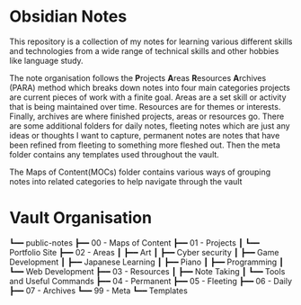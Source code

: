 # Obsidian Notes

This repository is a collection of my notes for learning various different skills and technologies from a wide range of technical skills and other hobbies like language study.

The note organisation follows the **P**rojects **A**reas **R**esources **A**rchives (PARA) method which breaks down notes into four main categories projects are current pieces of work with a finite goal. Areas are a set skill or activity that is being maintained over time. Resources are for themes or interests. Finally, archives are where finished projects, areas or resources go. There are some additional folders for daily notes, fleeting notes which are just any ideas or thoughts I want to capture, permanent notes are notes that have been refined from fleeting to something more fleshed out. Then the meta folder contains any templates used throughout the vault.


The Maps of Content(MOCs) folder contains various ways of grouping notes into related categories to help navigate through the vault

# Vault Organisation

┗━━ public-notes
    ┣━━ 00 - Maps of Content
    ┣━━ 01 - Projects
    ┃   ┗━━ Portfolio Site
    ┣━━ 02 - Areas
    ┃   ┣━━ Art
    ┃   ┣━━ Cyber security
    ┃   ┣━━ Game Development
    ┃   ┣━━ Japanese Learning
    ┃   ┣━━ Piano
    ┃   ┣━━ Programming
    ┃   ┗━━ Web Development
    ┣━━ 03 - Resources
    ┃   ┣━━ Note Taking
    ┃   ┗━━ Tools and Useful Commands
    ┣━━ 04 - Permanent
    ┣━━ 05 - Fleeting
    ┣━━ 06 - Daily
    ┣━━ 07 - Archives
    ┗━━ 99 - Meta
        ┗━━  Templates